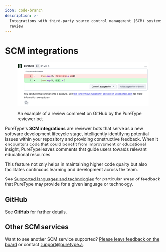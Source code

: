 ```yaml
---
icon: code-branch
description: >-
  Integrations with third-party source control management (SCM) systems for code
  review
---
```


# SCM integrations

<figure><img src="../../.gitbook/assets/Screenshot 2024-11-10 at 14.00.28.png" alt=""><figcaption><p>An example of a review comment on GitHub by the PureType reviewer bot</p></figcaption></figure>

PureType's **SCM integrations** are reviewer bots that serve as a new software development lifecycle stage, intelligently identifying potential issues within your repository and providing constructive feedback. When it encounters code that could benefit from improvement or educational insight, PureType leaves comments that guide users towards relevant educational resources

This feature not only helps in maintaining higher code quality but also facilitates continuous learning and development across the team.

See [Supported languages and technologies](../../overview/supported-languages-and-technologies/) for particular areas of feedback that PureType may provide for a given language or technology.

## GitHub

See [**GitHub**](github.md) for further details.

## Other SCM services

Want to see another SCM service supported? [Please leave feedback on the board](https://feedback.puretype.ai/) or contact [support@puretype.ai](mailto:support@puretype.ai).
